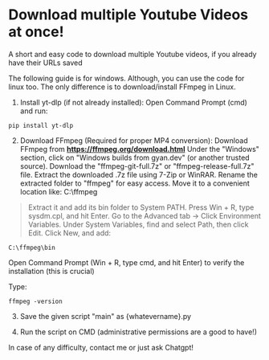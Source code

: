 # Download multiple Youtube Videos at once!
A short and easy code to download multiple Youtube videos, if you already have their URLs saved


The following guide is for windows. Although, you can use the code for linux too. The only difference is to download/install FFmpeg in Linux. 

1. Install yt-dlp (if not already installed):
Open Command Prompt (cmd) and run:

```
pip install yt-dlp
```

2. Download FFmpeg (Required for proper MP4 conversion):
Download FFmpeg from **https://ffmpeg.org/download.html**
Under the "Windows" section, click on "Windows builds from gyan.dev" (or another trusted source).
Download the "ffmpeg-git-full.7z" or "ffmpeg-release-full.7z" file.
Extract the downloaded .7z file using 7-Zip or WinRAR.
Rename the extracted folder to "ffmpeg" for easy access.
Move it to a convenient location like: C:\ffmpeg

> Extract it and add its bin folder to System PATH.
Press Win + R, type sysdm.cpl, and hit Enter.
Go to the Advanced tab → Click Environment Variables.
Under System Variables, find and select Path, then click Edit. Click New, and add:
```
C:\ffmpeg\bin
```
Open Command Prompt (Win + R, type cmd, and hit Enter) to verify the installation (this is crucial)

Type:
```
ffmpeg -version
```

3. Save the given script "main" as {whatevername}.py

4.  Run the script on CMD (administrative permissions are a good to have!)


In case of any difficulty, contact me or just ask Chatgpt!

